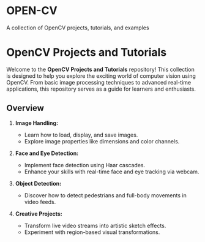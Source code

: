 # OPEN-CV
A collection of OpenCV projects, tutorials, and examples

# **OpenCV Projects and Tutorials**  

Welcome to the **OpenCV Projects and Tutorials** repository! This collection is designed to help you explore the exciting world of computer vision using OpenCV. From basic image processing techniques to advanced real-time applications, this repository serves as a guide for learners and enthusiasts.

## **Overview**  
 
1. **Image Handling:**  
   - Learn how to load, display, and save images.  
   - Explore image properties like dimensions and color channels.  

2. **Face and Eye Detection:**  
   - Implement face detection using Haar cascades.  
   - Enhance your skills with real-time face and eye tracking via webcam.  

3. **Object Detection:**  
   - Discover how to detect pedestrians and full-body movements in video feeds.  

4. **Creative Projects:**  
   - Transform live video streams into artistic sketch effects.  
   - Experiment with region-based visual transformations.  
